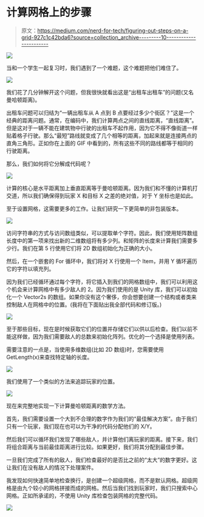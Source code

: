 # 计算网格上的步骤

> 原文：<https://medium.com/nerd-for-tech/figuring-out-steps-on-a-grid-927c1c42bda6?source=collection_archive---------10----------------------->

![](img/6cec31d2e5916ae3214eea5e2d418189.png)

当和一个学生一起复习时，我们遇到了一个难题，这个难题把他们难住了。

![](img/37f1a39123c976f43953007bb2baebad.png)

我们花了几分钟解开这个问题，但我很快就看出这是“出租车出租车”的问题(又名曼哈顿距离)。

出租车问题可以归结为“一辆出租车从 A 点到 B 点要经过多少个街区？”这是一个经典的距离问题。通常，在编码中，我们计算两点之间的直线距离，“直线距离”。但是这对于一辆不能在建筑物中行驶的出租车不起作用，因为它不得不像街道一样贴着格子行驶。那么“最短”路线就变成了几个相等的距离，加起来就是连接两点的直角三角形。正如你在上面的 GIF 中看到的，所有这些不同的路线都等于相同的行驶距离。

那么，我们如何将它分解成代码呢？

![](img/56ca96e4d4d14e2076991368bb8e9238.png)

计算的核心是水平距离加上垂直距离等于曼哈顿距离。因为我们和不懂的计算机打交道，所以我们确保得到玩家 X 和目标 X 之差的绝对值，对于 Y 坐标也是如此。

至于设置网格，这需要更多的工作。让我们研究一下更简单的非包装版本。

![](img/53150c9cefc2f13a7ba441aace4b0cc4.png)

访问字符串的方式与访问数组类似，可以提取单个字符。因此，我们使用矩阵数组长度中的第一项来找出新的二维数组将有多少列。和矩阵的长度来计算我们需要多少行。我们在第 5 行使用它们将 2D 数组初始化为正确的大小。

然后，在一个嵌套的 For 循环中，我们将对 X 行使用一个 Item，并用 Y 循环遍历它的字符以填充列。

因为我们已经循环通过每个字符，将它插入到我们的网格数组中，我们可以利用这个机会来计算网格中有多少敌人的 2。因为我们使用的是 Unity 库，我们可以初始化一个 Vector2s 的数组。如果你没有这个奢侈，你会想要创建一个结构或者类来控制敌人在网格中的位置。(我将在下面贴出我全部代码和修订版。)

![](img/6188529c0dc90daa923e60da0df04bbf.png)

至于那些目标，现在是时候获取它们的位置并存储它们以供以后检查。我们以前不能这样做，因为我们需要敌人的总数来初始化阵列。优化的一个选择是使用列表。

需要注意的一点是，当使用多维数组(比如 2D 数组)时，您需要使用 GetLength(x)来查找特定轴的长度。

![](img/a8b4cab97757d3da25135f2113b20bf5.png)

我们使用了一个类似的方法来追踪玩家的位置。

![](img/54f15d566243a2b732c7421d65c2e82e.png)

现在来完整地实现一下计算曼哈顿距离的数学方法。

首先，我们需要设置一个大到不合理的数字作为我们的“最佳解决方案”。由于我们只有一个玩家，我们现在也可以为干净的代码分配他们的 X/Y。

然后我们可以循环我们发现了哪些敌人，并计算他们离玩家的距离。接下来，我们将组合距离与当前最佳距离进行比较。如果更好，我们将其分配到最佳步骤。

一旦我们完成了所有的敌人，我们检查最好的是否比之前的“太大”的数字更好。这让我们在没有敌人的情况下处理案件。

我发现如何快速简单地检查换行，是创建一个超级网格，而不是默认网格。超级网格是由九个较小的网格拼接而成的网格。然后当我们找到玩家时，我们只搜索中心网格。正如所承诺的，不使用 Unity 库检查包装网格的完整代码。

![](img/3fa8137b6c4da451d6314fb8e41e133d.png)